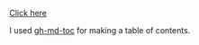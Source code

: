 [Click here](https://ms16183.github.io/Telecommunications/)


I used [gh-md-toc](https://github.com/ekalinin/github-markdown-toc) for making a table of contents.
